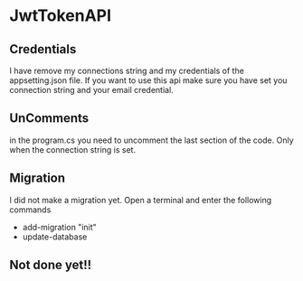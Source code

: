 # JwtTokenAPI

## Credentials
I have remove my connections string and my credentials of the appsetting.json file. If you want to use this api make sure you have set you connection string and your email credential.

## UnComments 
in the program.cs you need to uncomment the last section of the code. Only when the connection string is set.

## Migration 
I did not make a migration yet. Open a terminal and enter the following commands 
- add-migration "init"
- update-database
 ## Not done yet!!
